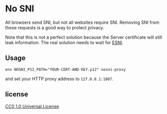 # No SNI

All browsers send SNI, but not all websites require SNI.
Removing SNI from these requests is a good way to protect privacy.

Note that this is not a perfect solution because the Server certificate will still leak information.
The real solution needs to wait for [ESNI](https://tools.ietf.org/html/draft-ietf-tls-esni-02).

## Usage

```
env NOSNI_P12_PATH="YOUR-CERT-AND-KEY.p12" nosni-proxy
```

and set your HTTP proxy address to `127.0.0.1:1087`.

## license

[CC0 1.0 Universal License](https://creativecommons.org/publicdomain/zero/1.0/)
